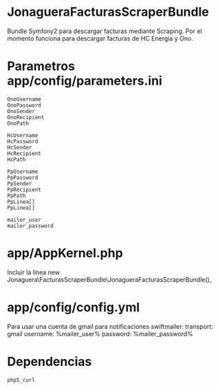 JonagueraFacturasScraperBundle
==============================

Bundle Symfony2 para descargar facturas mediante Scraping. Por el momento funciona para descargar facturas de HC Energia y Ono.

Parametros app/config/parameters.ini
====================================
    OnoUsername
    OnoPassword
    OnoSender  
    OnoRecipient 
    OnoPath     

    HcUsername
    HcPassword     
    HcSender      
    HcRecipient    
    HcPath           

    PpUsername    
    PpPassword  
    PpSender   
    PpRecipient     
    PpPath         
    PpLinea[]
    PpLinea[]  

    mailer_user    
    mailer_password

app/AppKernel.php
=================
Incluir la línea
    new Jonaguera\FacturasScraperBundle\JonagueraFacturasScraperBundle(),

app/config/config.yml
=====================
Para usar una cuenta de gmail para notificaciones
swiftmailer:
    transport: gmail
    username:  %mailer_user%
    password:  %mailer_password%


Dependencias
============
    php5_curl